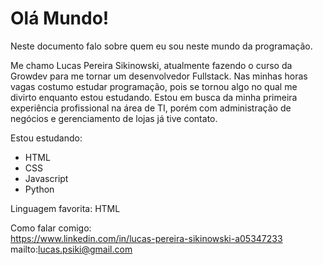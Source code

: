 # Olá Mundo! 
Neste documento falo sobre quem eu sou neste mundo da programação.

  Me chamo Lucas Pereira Sikinowski, atualmente fazendo o curso da Growdev para me tornar um desenvolvedor Fullstack. 
  Nas minhas horas vagas costumo estudar programação, pois se tornou algo no qual me divirto enquanto estou estudando.
  Estou em busca da minha primeira experiência profissional na área de TI, porém com administração de negócios e gerenciamento de lojas já tive contato.
 
 Estou estudando:
  - HTML
  - CSS
  - Javascript
  - Python

Linguagem favorita: HTML 

Como falar comigo: <br>
https://www.linkedin.com/in/lucas-pereira-sikinowski-a05347233 <br>
mailto:lucas.psiki@gmail.com
